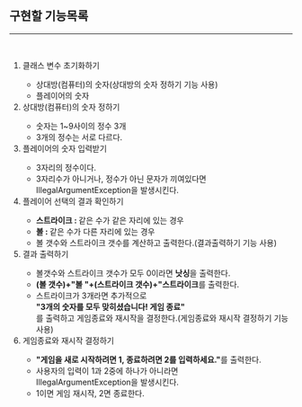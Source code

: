## 구현할 기능목록

<hr>
<br>
<ol>
<li>클래스 변수 초기화하기</li>
  <ul>
    <li>상대방(컴퓨터)의 숫자(상대방의 숫자 정하기 기능 사용)</li>
    <li>플레이어의 숫자</li>
  </ul>
<li>상대방(컴퓨터)의 숫자 정하기</li>
  <ul>
    <li>숫자는 1~9사이의 정수 3개</li>
    <li>3개의 정수는 서로 다르다.</li>
  </ul>
<li>플레이어의 숫자 입력받기</li>
  <ul>
    <li>3자리의 정수이다.</li>
    <li>3자리수가 아니거나, 정수가 아닌 문자가 끼여있다면 <br>
        IllegalArgumentException을 발생시킨다.</li>
  </ul>
<li>플레이어 선택의 결과 확인하기</li>
  <ul>
    <li><b>스트라이크 : </b> 같은 수가 같은 자리에 있는 경우</li>
    <li><b>볼 : </b> 같은 수가 다른 자리에 있는 경우</li>
    <li>볼 갯수와 스트라이크 갯수를 계산하고 출력한다.(결과출력하기 기능 사용)</li>
  </ul>
<li>결과 출력하기</li>
  <ul>
    <li>볼갯수와 스트라이크 갯수가 모두 0이라면 <b>낫싱</b>을 출력한다.</li>
    <li><b>(볼 갯수)+"볼 "+(스트라이크 갯수)+"스트라이크</b>를 출력한다.</li>
    <li>스트라이크가 3개라면 추가적으로 <br>
        <b>"3개의 숫자를 모두 맞히셨습니다! 게임 종료"</b><br>
        를 출력하고 게임종료와 재시작을 결정한다.(게임종료와 재시작 결정하기 기능 사용)</li>
  </ul>
<li>게임종료와 재시작 결정하기</li>
  <ul>
    <li><b>"게임을 새로 시작하려면 1, 종료하려면 2를 입력하세요."</b>를 출력한다.</li>
    <li>사용자의 입력이 1과 2중에 하나가 아니라면 <br>
        IllegalArgumentException을 발생시킨다.</li>
    <li>1이면 게임 재시작, 2면 종료한다.</li>
  </ul>
</ol>

